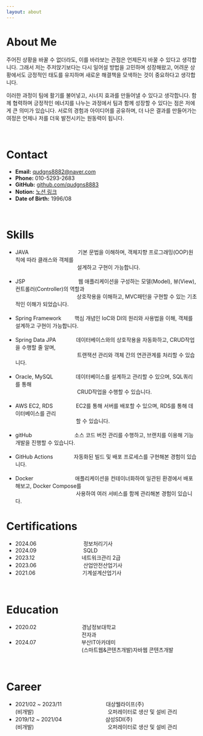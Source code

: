 ```yaml
---
layout: about 
---
```


# About Me
주어진 상황을 바꿀 수 없더라도, 이를 바라보는 관점은 언제든지 바꿀 수 있다고 생각합니다. 그래서 저는 주저앉기보다는 다시 일어설 방법을 고민하며 성장해왔고, 어려운 상황에서도 긍정적인 태도를 유지하며 새로운 해결책을 모색하는 것이 중요하다고 생각합니다.

이러한 과정이 팀에 활기를 불어넣고, 시너지 효과를 만들어낼 수 있다고 생각합니다. 함께 협력하며 긍정적인 에너지를 나누는 과정에서 팀과 함께 성장할 수 있다는 점은 저에게 큰 의미가 있습니다. 서로의 경험과 아이디어를 공유하며, 더 나은 결과를 만들어가는 여정은 언제나 저를 더욱 발전시키는 원동력이 됩니다.

<br/>

# Contact
* **Email:** [qudgns8882@naver.com](mailto:qudgns8882@naver.com)
* **Phone:** 010-5293-2683
* **GitHub:** [github.com/qudgns8883](https://github.com/qudgns8883?tab=repositories)
* **Notion:** [노션 링크](https://bottlenose-asparagus-798.notion.site/248d53b04dac47ddbb3ddf819a9f2398)
* **Date of Birth:** 1996/08

<br/>

# Skills
* JAVA<span style="padding-left: 130px;"></span>기본 문법을 이해하며, 객체지향 프로그래밍(OOP)원칙에 따라 클래스와 객체를   
  <span style="padding-left: 163px;"></span>설계하고 구현이 가능합니다.  
  <br/>
* JSP<span style="padding-left: 140px;"></span>웹 애플리케이션을 구성하는 모델(Model), 뷰(View), 컨트롤러(Controller)의 역할과   
  <span style="padding-left: 162px;"></span>상호작용을 이해하고, MVC패턴을 구현할 수 있는 기초적인 이해가 되었습니다.  
  <br/>
* Spring Framework<span style="padding-left: 35px;"></span>핵심 개념인 IoC와 DI의 원리와 사용법을 이해, 객체를 설계하고 구현이 가능합니다.  
  <br/>
* Spring Data JPA<span style="padding-left: 53px;"></span>데이터베이스와의 상호작용을 자동화하고, CRUD작업을 수행할 줄 알며,  
  <span style="padding-left: 163px;"></span>트랜잭션 관리와 객체 간의 연관관계를 처리할 수 있습니다.  
  <br/>
* Oracle, MySQL<span style="padding-left: 60px;"></span>데이터베이스를 설계하고 관리할 수 있으며, SQL쿼리를 통해   
  <span style="padding-left: 163px;"></span>CRUD작업을 수행할 수 있습니다.  
  <br/>
* AWS EC2, RDS<span style="padding-left: 61px;"></span>EC2를 통해 서버를 배포할 수 있으며, RDS를 통해 데이터베이스를 관리  
  <span style="padding-left: 160px;"></span>할 수 있습니다.  
  <br/>
* gitHub <span style="padding-left: 108px;"></span>소스 코드 버전 관리를 수행하고, 브랜치를 이용해 기능 개발을 진행할 수 있습니다.  
  <br/>
* GitHub Actions<span style="padding-left: 55px;"></span>자동화된 빌드 및 배포 프로세스를 구현해본 경험이 있습니다.  
  <br/>
* Docker<span style="padding-left: 110px;"></span>애플리케이션을 컨테이너화하여 일관된 환경에서 배포해보고, Docker Compose를  
  <span style="padding-left: 160px;"></span>사용하여 여러 서비스를 함께 관리해본 경험이 있습니다.
  <br/>

# Certifications
* 2024.06<span style="padding-left: 120px;"></span> 정보처리기사
* 2024.09<span style="padding-left: 120px;"></span> SQLD
* 2023.12<span style="padding-left: 120px;"></span> 네트워크관리 2급
* 2023.06<span style="padding-left: 120px;"></span> 산업안전산업기사
* 2021.06<span style="padding-left: 120px;"></span> 기계설계산업기사

<br/>

# Education
* 2020.02<span style="padding-left: 120px;"></span>경남정보대학교  
  <span style="padding-left: 175px;"></span>전자과
* 2024.07<span style="padding-left: 120px;"></span>부산IT아카데미  
  <span style="padding-left: 175px;"></span> (스마트웹&콘텐츠개발)자바웹 콘텐츠개발

<br/>

# Career
* 2021/02 ~ 2023/11 <span style="padding-left: 113px;"></span>대상웰라이프(주)  
      (비개발)<span style="padding-left: 195px;"></span>오퍼레이터로 생산 및 설비 관리
* 2019/12 ~ 2021/04<span style="padding-left: 115px;"></span>삼성SDI(주)  
  (비개발)<span style="padding-left: 195px;"></span>오퍼레이터로 생산 및 설비 관리

